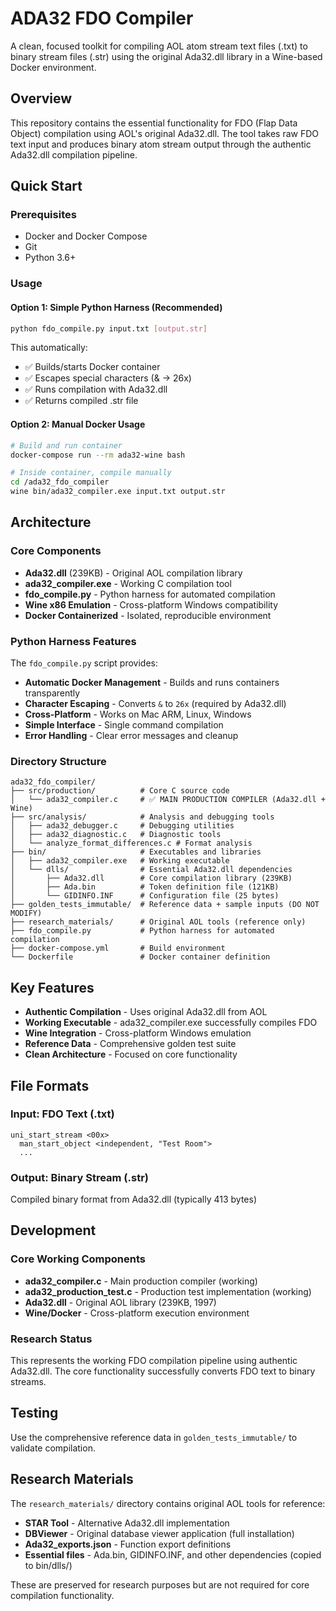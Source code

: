 # ADA32 FDO Compiler

A clean, focused toolkit for compiling AOL atom stream text files (.txt) to binary stream files (.str) using the original Ada32.dll library in a Wine-based Docker environment.

## Overview

This repository contains the essential functionality for FDO (Flap Data Object) compilation using AOL's original Ada32.dll. The tool takes raw FDO text input and produces binary atom stream output through the authentic Ada32.dll compilation pipeline.

## Quick Start

### Prerequisites
- Docker and Docker Compose
- Git
- Python 3.6+

### Usage

#### Option 1: Simple Python Harness (Recommended)
```bash
python fdo_compile.py input.txt [output.str]
```

This automatically:
- ✅ Builds/starts Docker container
- ✅ Escapes special characters (& → 26x)
- ✅ Runs compilation with Ada32.dll
- ✅ Returns compiled .str file

#### Option 2: Manual Docker Usage
```bash
# Build and run container
docker-compose run --rm ada32-wine bash

# Inside container, compile manually
cd /ada32_fdo_compiler
wine bin/ada32_compiler.exe input.txt output.str
```

## Architecture

### Core Components
- **Ada32.dll** (239KB) - Original AOL compilation library
- **ada32_compiler.exe** - Working C compilation tool
- **fdo_compile.py** - Python harness for automated compilation
- **Wine x86 Emulation** - Cross-platform Windows compatibility
- **Docker Containerized** - Isolated, reproducible environment

### Python Harness Features
The `fdo_compile.py` script provides:
- **Automatic Docker Management** - Builds and runs containers transparently
- **Character Escaping** - Converts `&` to `26x` (required by Ada32.dll)
- **Cross-Platform** - Works on Mac ARM, Linux, Windows
- **Simple Interface** - Single command compilation
- **Error Handling** - Clear error messages and cleanup

### Directory Structure
```
ada32_fdo_compiler/
├── src/production/          # Core C source code
│   └── ada32_compiler.c     # ✅ MAIN PRODUCTION COMPILER (Ada32.dll + Wine)
├── src/analysis/            # Analysis and debugging tools
│   ├── ada32_debugger.c     # Debugging utilities
│   ├── ada32_diagnostic.c   # Diagnostic tools
│   └── analyze_format_differences.c # Format analysis
├── bin/                     # Executables and libraries
│   ├── ada32_compiler.exe   # Working executable
│   └── dlls/                # Essential Ada32.dll dependencies
│       ├── Ada32.dll        # Core compilation library (239KB)
│       ├── Ada.bin          # Token definition file (121KB)
│       └── GIDINFO.INF      # Configuration file (25 bytes)
├── golden_tests_immutable/  # Reference data + sample inputs (DO NOT MODIFY)
├── research_materials/      # Original AOL tools (reference only)
├── fdo_compile.py           # Python harness for automated compilation
├── docker-compose.yml       # Build environment
└── Dockerfile               # Docker container definition
```

## Key Features

- **Authentic Compilation** - Uses original Ada32.dll from AOL
- **Working Executable** - ada32_compiler.exe successfully compiles FDO
- **Wine Integration** - Cross-platform Windows emulation
- **Reference Data** - Comprehensive golden test suite
- **Clean Architecture** - Focused on core functionality

## File Formats

### Input: FDO Text (.txt)
```
uni_start_stream <00x>
  man_start_object <independent, "Test Room">
  ...
```

### Output: Binary Stream (.str)
Compiled binary format from Ada32.dll (typically 413 bytes)

## Development

### Core Working Components
- **ada32_compiler.c** - Main production compiler (working)
- **ada32_production_test.c** - Production test implementation (working)
- **Ada32.dll** - Original AOL library (239KB, 1997)
- **Wine/Docker** - Cross-platform execution environment

### Research Status
This represents the working FDO compilation pipeline using authentic Ada32.dll. The core functionality successfully converts FDO text to binary streams.

## Testing

Use the comprehensive reference data in `golden_tests_immutable/` to validate compilation.

## Research Materials

The `research_materials/` directory contains original AOL tools for reference:
- **STAR Tool** - Alternative Ada32.dll implementation
- **DBViewer** - Original database viewer application (full installation)
- **Ada32_exports.json** - Function export definitions
- **Essential files** - Ada.bin, GIDINFO.INF, and other dependencies (copied to bin/dlls/)

These are preserved for research purposes but are not required for core compilation functionality.
